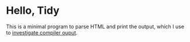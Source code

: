 # Hello, Tidy

This is a minimal program to parse HTML and print the output, which I use to
[investigate compiler ouput](http://rant.gulbrandsen.priv.no/java/write-benchmark).
